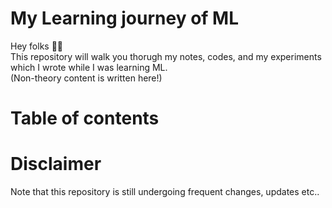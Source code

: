# My Learning journey of ML
Hey folks 👋👨  
This repository will walk you thorugh my notes, codes, and my experiments which I wrote while I was learning ML.  
(Non-theory content is written here!)
# Table of contents


# Disclaimer
Note that this repository is still undergoing frequent changes, updates etc..